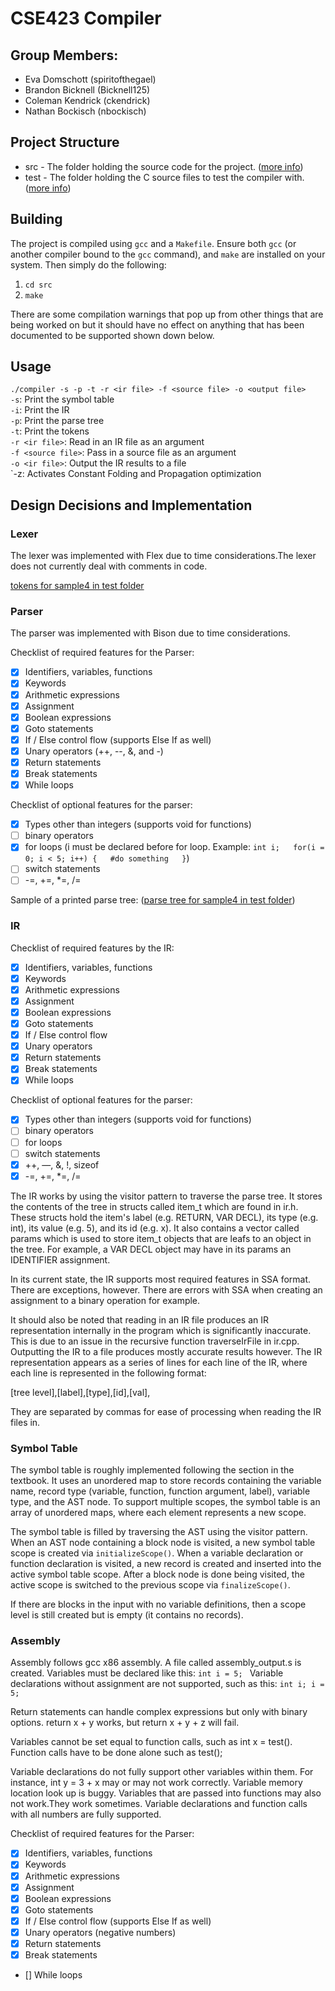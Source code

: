 # CSE423 Compiler
## Group Members:
* Eva Domschott (spiritofthegael)
* Brandon Bicknell (Bicknell125)
* Coleman Kendrick (ckendrick)
* Nathan Bockisch (nbockisch)

## Project Structure
* src - The folder holding the source code for the project. ([more info](docs/src.md))
* test - The folder holding the C source files to test the compiler with. ([more info](docs/test.md))

## Building
The project is compiled using `gcc` and a `Makefile`. Ensure both `gcc` (or another compiler bound to the `gcc` command), and `make` are installed on your system. Then simply do the following:
1. `cd src`
2. `make`

There are some compilation warnings that pop up from other things that are being worked on but it should have no effect on anything that has been documented to be supported shown down below. 

## Usage
`./compiler -s -p -t -r <ir file> -f <source file> -o <output file>`  
`-s`: Print the symbol table  
`-i`: Print the IR  
`-p`: Print the parse tree  
`-t`: Print the tokens  
`-r <ir file>`: Read in an IR file as an argument  
`-f <source file>`: Pass in a source file as an argument  
`-o <ir file>`: Output the IR results to a file  
`-z: Activates Constant Folding and Propagation optimization

## Design Decisions and Implementation
### Lexer
The lexer was implemented with Flex due to time considerations.The lexer does not currently deal with comments in code.

[tokens for sample4 in test folder](docs/tokens.txt) 

### Parser
The parser was implemented with Bison due to time considerations.

Checklist of required features for the Parser:
- [x] Identifiers, variables, functions
- [x] Keywords
- [x] Arithmetic expressions
- [x] Assignment
- [x] Boolean expressions
- [x] Goto statements
- [x] If / Else control flow (supports Else If as well)
- [x] Unary operators (++, --, &, and -)
- [x] Return statements
- [x] Break statements
- [x] While loops

Checklist of optional features for the parser:
- [x] Types other than integers (supports void for functions)
- [ ] binary operators
- [x] for loops (i must be declared before for loop. Example:
`int i;  
for(i = 0; i < 5; i++) {  
  #do something  
}`)  
- [ ] switch statements
- [ ] -=, +=, *=, /=

Sample of a printed parse tree: ([parse tree for sample4 in test folder](docs/parsetree.txt)) 

### IR
Checklist of required features by the IR:
- [x] Identifiers, variables, functions
- [x] Keywords
- [x] Arithmetic expressions
- [x] Assignment
- [x] Boolean expressions
- [x] Goto statements
- [x] If / Else control flow
- [x] Unary operators
- [x] Return statements
- [x] Break statements
- [x] While loops

Checklist of optional features for the parser:
- [x] Types other than integers (supports void for functions)
- [ ] binary operators
- [ ] for loops
- [ ] switch statements
- [x] ++, —, &, !, sizeof
- [x] -=, +=, *=, /=

The IR works by using the visitor pattern to traverse the parse tree. It stores the contents of the tree in structs called item\_t which are found in ir.h. These structs hold the item's label (e.g. RETURN, VAR DECL), its type (e.g. int), its value (e.g. 5), and its id (e.g. x). It also contains a vector called params which is used to store item\_t objects that are leafs to an object in the tree. For example, a VAR DECL object may have in its params an IDENTIFIER assignment.

In its current state, the IR supports most required features in SSA format. There are exceptions, however. There are errors with SSA when creating an assignment to a binary operation for example. 

It should also be noted that reading in an IR file produces an IR representation internally in the program which is significantly inaccurate. This is due to an issue in the recursive function traverseIrFile in ir.cpp. Outputting the IR to a file produces mostly accurate results however. The IR representation appears as a series of lines for each line of the IR, where each line is represented in the following format:

[tree level],[label],[type],[id],[val],

They are separated by commas for ease of processing when reading the IR files in.

### Symbol Table

The symbol table is roughly implemented following the section in the textbook. It uses an unordered map to store records containing the variable name, record type (variable, function, function argument, label), variable type, and the AST node. To support multiple scopes, the symbol table is an array of unordered maps, where each element represents a new scope.

The symbol table is filled by traversing the AST using the visitor pattern. When an AST node containing a block node is visited, a new symbol table scope is created via `initializeScope()`. When a variable declaration or function declaration is visited, a new record is created and inserted into the active symbol table scope. After a block node is done being visited, the active scope is switched to the previous scope via `finalizeScope()`.

If there are blocks in the input with no variable definitions, then a scope level is still created but is empty (it contains no records).

### Assembly
Assembly follows gcc x86 assembly. A file called assembly_output.s is created. Variables must be declared like this: 
`int i = 5; `
Variable declarations without assignment are not supported, such as this:
`int i;
i = 5;`

Return statements can handle complex expressions but only with binary options. return x + y works, but return x + y + z will fail.

Variables cannot be set equal to function calls, such as int x = test(). Function calls have to be done alone such as test();

Variable declarations do not fully support other variables within them. For instance, int y = 3 + x may or may not work correctly. Variable memory location look up is buggy. Variables that are passed into functions may also not work.They work sometimes. Variable declarations and function calls with all numbers are fully supported. 

Checklist of required features for the Parser:
- [x] Identifiers, variables, functions
- [x] Keywords
- [x] Arithmetic expressions
- [x] Assignment
- [x] Boolean expressions
- [x] Goto statements
- [x] If / Else control flow (supports Else If as well)
- [x] Unary operators (negative numbers)
- [x] Return statements
- [x] Break statements
- [] While loops
